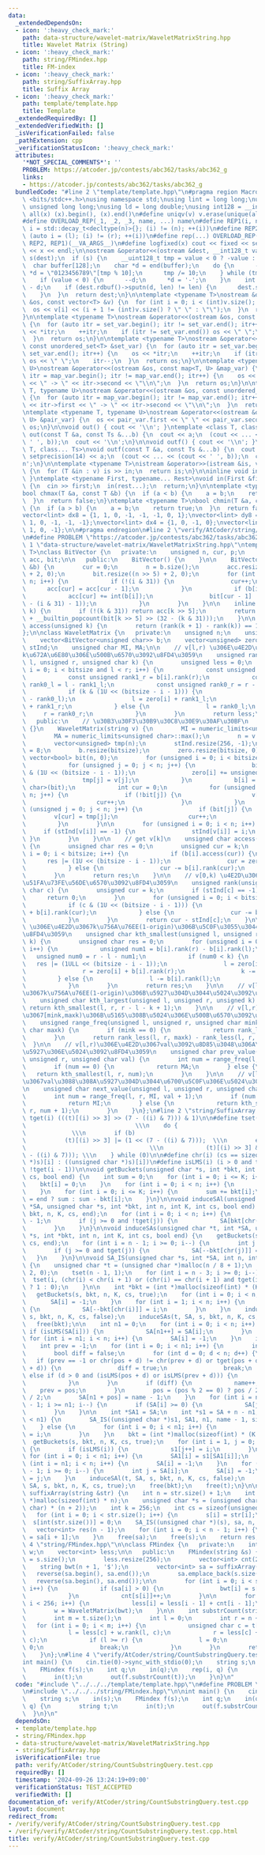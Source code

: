```yaml
---
data:
  _extendedDependsOn:
  - icon: ':heavy_check_mark:'
    path: data-structure/wavelet-matrix/WaveletMatrixString.hpp
    title: Wavelet Matrix (String)
  - icon: ':heavy_check_mark:'
    path: string/FMindex.hpp
    title: FM-index
  - icon: ':heavy_check_mark:'
    path: string/SuffixArray.hpp
    title: Suffix Array
  - icon: ':heavy_check_mark:'
    path: template/template.hpp
    title: Template
  _extendedRequiredBy: []
  _extendedVerifiedWith: []
  _isVerificationFailed: false
  _pathExtension: cpp
  _verificationStatusIcon: ':heavy_check_mark:'
  attributes:
    '*NOT_SPECIAL_COMMENTS*': ''
    PROBLEM: https://atcoder.jp/contests/abc362/tasks/abc362_g
    links:
    - https://atcoder.jp/contests/abc362/tasks/abc362_g
  bundledCode: "#line 2 \"template/template.hpp\"\n#pragma region Macros\n#include\
    \ <bits/stdc++.h>\nusing namespace std;\nusing lint = long long;\nusing ull =\
    \ unsigned long long;\nusing ld = long double;\nusing int128 = __int128_t;\n#define\
    \ all(x) (x).begin(), (x).end()\n#define uniqv(v) v.erase(unique(all(v)), v.end())\n\
    #define OVERLOAD_REP(_1, _2, _3, name, ...) name\n#define REP1(i, n) for (auto\
    \ i = std::decay_t<decltype(n)>{}; (i) != (n); ++(i))\n#define REP2(i, l, r) for\
    \ (auto i = (l); (i) != (r); ++(i))\n#define rep(...) OVERLOAD_REP(__VA_ARGS__,\
    \ REP2, REP1)(__VA_ARGS__)\n#define logfixed(x) cout << fixed << setprecision(10)\
    \ << x << endl;\n\nostream &operator<<(ostream &dest, __int128_t value) {\n  ostream::sentry\
    \ s(dest);\n  if (s) {\n    __uint128_t tmp = value < 0 ? -value : value;\n  \
    \  char buffer[128];\n    char *d = end(buffer);\n    do {\n      --d;\n     \
    \ *d = \"0123456789\"[tmp % 10];\n      tmp /= 10;\n    } while (tmp != 0);\n\
    \    if (value < 0) {\n      --d;\n      *d = '-';\n    }\n    int len = end(buffer)\
    \ - d;\n    if (dest.rdbuf()->sputn(d, len) != len) {\n      dest.setstate(ios_base::badbit);\n\
    \    }\n  }\n  return dest;\n}\n\ntemplate <typename T>\nostream &operator<<(ostream\
    \ &os, const vector<T> &v) {\n  for (int i = 0; i < (int)v.size(); i++) {\n  \
    \  os << v[i] << (i + 1 != (int)v.size() ? \" \" : \"\");\n  }\n  return os;\n\
    }\n\ntemplate <typename T>\nostream &operator<<(ostream &os, const set<T> &set_var)\
    \ {\n  for (auto itr = set_var.begin(); itr != set_var.end(); itr++) {\n    os\
    \ << *itr;\n    ++itr;\n    if (itr != set_var.end()) os << \" \";\n    itr--;\n\
    \  }\n  return os;\n}\n\ntemplate <typename T>\nostream &operator<<(ostream &os,\
    \ const unordered_set<T> &set_var) {\n  for (auto itr = set_var.begin(); itr !=\
    \ set_var.end(); itr++) {\n    os << *itr;\n    ++itr;\n    if (itr != set_var.end())\
    \ os << \" \";\n    itr--;\n  }\n  return os;\n}\n\ntemplate <typename T, typename\
    \ U>\nostream &operator<<(ostream &os, const map<T, U> &map_var) {\n  for (auto\
    \ itr = map_var.begin(); itr != map_var.end(); itr++) {\n    os << itr->first\
    \ << \" -> \" << itr->second << \"\\n\";\n  }\n  return os;\n}\n\ntemplate <typename\
    \ T, typename U>\nostream &operator<<(ostream &os, const unordered_map<T, U> &map_var)\
    \ {\n  for (auto itr = map_var.begin(); itr != map_var.end(); itr++) {\n    os\
    \ << itr->first << \" -> \" << itr->second << \"\\n\";\n  }\n  return os;\n}\n\
    \ntemplate <typename T, typename U>\nostream &operator<<(ostream &os, const pair<T,\
    \ U> &pair_var) {\n  os << pair_var.first << \" \" << pair_var.second;\n  return\
    \ os;\n}\n\nvoid out() { cout << '\\n'; }\ntemplate <class T, class... Ts>\nvoid\
    \ out(const T &a, const Ts &...b) {\n  cout << a;\n  (cout << ... << (cout <<\
    \ ' ', b));\n  cout << '\\n';\n}\n\nvoid outf() { cout << '\\n'; }\ntemplate <class\
    \ T, class... Ts>\nvoid outf(const T &a, const Ts &...b) {\n  cout << fixed <<\
    \ setprecision(14) << a;\n  (cout << ... << (cout << ' ', b));\n  cout << '\\\
    n';\n}\n\ntemplate <typename T>\nistream &operator>>(istream &is, vector<T> &v)\
    \ {\n  for (T &in : v) is >> in;\n  return is;\n}\n\ninline void in(void) { return;\
    \ }\ntemplate <typename First, typename... Rest>\nvoid in(First &first, Rest &...rest)\
    \ {\n  cin >> first;\n  in(rest...);\n  return;\n}\n\ntemplate <typename T>\n\
    bool chmax(T &a, const T &b) {\n  if (a < b) {\n    a = b;\n    return true;\n\
    \  }\n  return false;\n}\ntemplate <typename T>\nbool chmin(T &a, const T &b)\
    \ {\n  if (a > b) {\n    a = b;\n    return true;\n  }\n  return false;\n}\n\n\
    vector<lint> dx8 = {1, 1, 0, -1, -1, -1, 0, 1};\nvector<lint> dy8 = {0, 1, 1,\
    \ 1, 0, -1, -1, -1};\nvector<lint> dx4 = {1, 0, -1, 0};\nvector<lint> dy4 = {0,\
    \ 1, 0, -1};\n\n#pragma endregion\n#line 2 \"verify/AtCoder/string/CountSubstringQuery.test.cpp\"\
    \n#define PROBLEM \"https://atcoder.jp/contests/abc362/tasks/abc362_g\"\n#line\
    \ 1 \"data-structure/wavelet-matrix/WaveletMatrixString.hpp\"\ntemplate <class\
    \ T>\nclass BitVector {\n   private:\n    unsigned n, cur, p;\n    vector<unsigned>\
    \ acc, bit;\n\n   public:\n    BitVector() {\n    }\n\n    BitVector(vector<bool>\
    \ &b) {\n        cur = 0;\n        n = b.size();\n        acc.resize((n >> 5)\
    \ + 2, 0);\n        bit.resize((n >> 5) + 2, 0);\n        for (int i = 0; i <\
    \ n; i++) {\n            if (!(i & 31)) {\n                cur++;\n          \
    \      acc[cur] = acc[cur - 1];\n            }\n            if (b[i]) {\n    \
    \            acc[cur] += int(b[i]);\n                bit[cur - 1] |= (1U << (32\
    \ - (i & 31) - 1));\n            }\n        }\n    }\n\n    inline unsigned rank(unsigned\
    \ k) {\n        if (!(k & 31)) return acc[k >> 5];\n        return acc[k >> 5]\
    \ + __builtin_popcount(bit[k >> 5] >> (32 - (k & 31)));\n    }\n\n    inline bool\
    \ access(unsigned k) {\n        return (rank(k + 1) - rank(k)) == 1;\n    }\n\
    };\n\nclass WaveletMatrix {\n   private:\n    unsigned n;\n    unsigned bitsize;\n\
    \    vector<BitVector<unsigned char>> b;\n    vector<unsigned> zero;\n    vector<int>\
    \ stInd;\n    unsigned char MI, MA;\n\n    // v[l,r) \u306E\u4E2D\u3067\u5024\u304C\
    k\u672A\u6E80\u306E\u500B\u6570\u3092\u8FD4\u3059\n    unsigned rank_less(unsigned\
    \ l, unsigned r, unsigned char k) {\n        unsigned less = 0;\n        for (unsigned\
    \ i = 0; i < bitsize and l < r; i++) {\n            const unsigned rank1_l = b[i].rank(l);\n\
    \            const unsigned rank1_r = b[i].rank(r);\n            const unsigned\
    \ rank0_l = l - rank1_l;\n            const unsigned rank0_r = r - rank1_r;\n\
    \            if (k & (1U << (bitsize - i - 1))) {\n                less += (rank0_r\
    \ - rank0_l);\n                l = zero[i] + rank1_l;\n                r = zero[i]\
    \ + rank1_r;\n            } else {\n                l = rank0_l;\n           \
    \     r = rank0_r;\n            }\n        }\n        return less;\n    }\n\n\
    \   public:\n    // \u30B3\u30F3\u30B9\u30C8\u30E9\u30AF\u30BF\n    WaveletMatrix()\
    \ {}\n    WaveletMatrix(string v) {\n        MI = numeric_limits<unsigned char>::min();\n\
    \        MA = numeric_limits<unsigned char>::max();\n        n = v.size();\n\n\
    \        vector<unsigned> tmp(n);\n        stInd.resize(256, -1);\n        bitsize\
    \ = 8;\n        b.resize(bitsize);\n        zero.resize(bitsize, 0);\n       \
    \ vector<bool> bit(n, 0);\n        for (unsigned i = 0; i < bitsize; i++) {\n\
    \            for (unsigned j = 0; j < n; j++) {\n                bit[j] = v[j]\
    \ & (1U << (bitsize - i - 1));\n                zero[i] += unsigned(!bit[j]);\n\
    \                tmp[j] = v[j];\n            }\n            b[i] = BitVector<unsigned\
    \ char>(bit);\n            int cur = 0;\n            for (unsigned j = 0; j <\
    \ n; j++) {\n                if (!bit[j]) {\n                    v[cur] = tmp[j];\n\
    \                    cur++;\n                }\n            }\n            for\
    \ (unsigned j = 0; j < n; j++) {\n                if (bit[j]) {\n            \
    \        v[cur] = tmp[j];\n                    cur++;\n                }\n   \
    \         }\n        }\n\n        for (unsigned i = 0; i < n; i++) {\n       \
    \     if (stInd[v[i]] == -1) {\n                stInd[v[i]] = i;\n           \
    \ }\n        }\n    }\n\n    // get v[k]\n    unsigned char access(unsigned k)\
    \ {\n        unsigned char res = 0;\n        unsigned cur = k;\n        for (unsigned\
    \ i = 0; i < bitsize; i++) {\n            if (b[i].access(cur)) {\n          \
    \      res |= (1U << (bitsize - i - 1));\n                cur = zero[i] + b[i].rank(cur);\n\
    \            } else {\n                cur -= b[i].rank(cur);\n            }\n\
    \        }\n        return res;\n    }\n\n    // v[0,k) \u4E2D\u3067\u306Ec\u306E\
    \u51FA\u73FE\u56DE\u6570\u3092\u8FD4\u3059\n    unsigned rank(unsigned k, unsigned\
    \ char c) {\n        unsigned cur = k;\n        if (stInd[c] == -1) {\n      \
    \      return 0;\n        }\n        for (unsigned i = 0; i < bitsize; i++) {\n\
    \            if (c & (1U << (bitsize - i - 1))) {\n                cur = zero[i]\
    \ + b[i].rank(cur);\n            } else {\n                cur -= b[i].rank(cur);\n\
    \            }\n        }\n        return cur - stInd[c];\n    }\n\n    // v[l,r)\
    \ \u306E\u4E2D\u3067k\u756A\u76EE(1-origin)\u306B\u5C0F\u3055\u3044\u5024\u3092\
    \u8FD4\u3059\n    unsigned char kth_smallest(unsigned l, unsigned r, unsigned\
    \ k) {\n        unsigned char res = 0;\n        for (unsigned i = 0; i < bitsize;\
    \ i++) {\n            unsigned num1 = b[i].rank(r) - b[i].rank(l);\n         \
    \   unsigned num0 = r - l - num1;\n            if (num0 < k) {\n             \
    \   res |= (1ULL << (bitsize - i - 1));\n                l = zero[i] + b[i].rank(l);\n\
    \                r = zero[i] + b[i].rank(r);\n                k -= num0;\n   \
    \         } else {\n                l -= b[i].rank(l);\n                r -= b[i].rank(r);\n\
    \            }\n        }\n        return res;\n    }\n\n    // v[l,r) \u306E\u4E2D\
    \u3067k\u756A\u76EE(1-origin)\u306B\u5927\u304D\u3044\u5024\u3092\u8FD4\u3059\n\
    \    unsigned char kth_largest(unsigned l, unsigned r, unsigned k) {\n       \
    \ return kth_smallest(l, r, r - l - k + 1);\n    }\n\n    // v[l,r) \u306E\u4E2D\
    \u3067[mink,maxk)\u306B\u5165\u308B\u5024\u306E\u500B\u6570\u3092\u8FD4\u3059\n\
    \    unsigned range_freq(unsigned l, unsigned r, unsigned char mink, unsigned\
    \ char maxk) {\n        if (mink == 0) {\n            return rank_less(l, r, maxk);\n\
    \        }\n        return rank_less(l, r, maxk) - rank_less(l, r, mink);\n  \
    \  }\n\n    // v[l,r)\u306E\u4E2D\u3067val\u3092\u8D85\u3048\u306A\u3044\u6700\
    \u5927\u306E\u5024\u3092\u8FD4\u3059\n    unsigned char prev_value(unsigned l,\
    \ unsigned r, unsigned char val) {\n        int num = range_freq(l, r, MI, val);\n\
    \        if (num == 0) {\n            return MA;\n        } else {\n         \
    \   return kth_smallest(l, r, num);\n        }\n    }\n\n    // v[l,r)\u306E\u4E2D\
    \u3067val\u3088\u308A\u5927\u304D\u3044\u6700\u5C0F\u306E\u5024\u3092\u8FD4\u3059\
    \n    unsigned char next_value(unsigned l, unsigned r, unsigned char val) {\n\
    \        int num = range_freq(l, r, MI, val + 1);\n        if (num == r - l) {\n\
    \            return MI;\n        } else {\n            return kth_smallest(l,\
    \ r, num + 1);\n        }\n    }\n};\n#line 2 \"string/SuffixArray.hpp\"\n\n#define\
    \ tget(i) (((t)[(i) >> 3] >> (7 - ((i) & 7))) & 1)\n\n#define tset(i, b)     \
    \                               \\\n    do {                                 \
    \             \\\n        if (b)                                        \\\n \
    \           (t)[(i) >> 3] |= (1 << (7 - ((i) & 7)));  \\\n        else       \
    \                                   \\\n            (t)[(i) >> 3] &= ~(1 << (7\
    \ - ((i) & 7))); \\\n    } while (0)\n\n#define chr(i) (cs == sizeof(int) ? ((int\
    \ *)s)[i] : ((unsigned char *)s)[i])\n#define isLMS(i) (i > 0 and tget(i) and\
    \ !tget(i - 1))\n\nvoid getBuckets(unsigned char *s, int *bkt, int n, int K, int\
    \ cs, bool end) {\n    int sum = 0;\n    for (int i = 0; i <= K; i++) {\n    \
    \    bkt[i] = 0;\n    }\n    for (int i = 0; i < n; i++) {\n        bkt[chr(i)]++;\n\
    \    }\n    for (int i = 0; i <= K; i++) {\n        sum += bkt[i];\n        bkt[i]\
    \ = end ? sum : sum - bkt[i];\n    }\n}\n\nvoid induceSAl(unsigned char *t, int\
    \ *SA, unsigned char *s, int *bkt, int n, int K, int cs, bool end) {\n    getBuckets(s,\
    \ bkt, n, K, cs, end);\n    for (int i = 0; i < n; i++) {\n        int j = SA[i]\
    \ - 1;\n        if (j >= 0 and !tget(j)) {\n            SA[bkt[chr(j)]++] = j;\n\
    \        }\n    }\n}\n\nvoid induceSAs(unsigned char *t, int *SA, unsigned char\
    \ *s, int *bkt, int n, int K, int cs, bool end) {\n    getBuckets(s, bkt, n, K,\
    \ cs, end);\n    for (int i = n - 1; i >= 0; i--) {\n        int j = SA[i] - 1;\n\
    \        if (j >= 0 and tget(j)) {\n            SA[--bkt[chr(j)]] = j;\n     \
    \   }\n    }\n}\n\nvoid SA_IS(unsigned char *s, int *SA, int n, int K, int cs)\
    \ {\n    unsigned char *t = (unsigned char *)malloc(n / 8 + 1);\n    tset(n -\
    \ 2, 0);\n    tset(n - 1, 1);\n    for (int i = n - 3; i >= 0; i--) {\n      \
    \  tset(i, (chr(i) < chr(i + 1) or (chr(i) == chr(i + 1) and tget(i + 1) == 1))\
    \ ? 1 : 0);\n    }\n\n    int *bkt = (int *)malloc(sizeof(int) * (K + 1));\n \
    \   getBuckets(s, bkt, n, K, cs, true);\n    for (int i = 0; i < n; i++) {\n \
    \       SA[i] = -1;\n    }\n    for (int i = 1; i < n; i++) {\n        if (isLMS(i))\
    \ {\n            SA[--bkt[chr(i)]] = i;\n        }\n    }\n    induceSAl(t, SA,\
    \ s, bkt, n, K, cs, false);\n    induceSAs(t, SA, s, bkt, n, K, cs, true);\n \
    \   free(bkt);\n\n    int n1 = 0;\n    for (int i = 0; i < n; i++) {\n       \
    \ if (isLMS(SA[i])) {\n            SA[n1++] = SA[i];\n        }\n    }\n\n   \
    \ for (int i = n1; i < n; i++) {\n        SA[i] = -1;\n    }\n    int name = 0;\n\
    \    int prev = -1;\n    for (int i = 0; i < n1; i++) {\n        int pos = SA[i];\n\
    \        bool diff = false;\n        for (int d = 0; d < n; d++) {\n         \
    \   if (prev == -1 or chr(pos + d) != chr(prev + d) or tget(pos + d) != tget(prev\
    \ + d)) {\n                diff = true;\n                break;\n            }\
    \ else if (d > 0 and (isLMS(pos + d) or isLMS(prev + d))) {\n                break;\n\
    \            }\n        }\n        if (diff) {\n            name++;\n        \
    \    prev = pos;\n        }\n        pos = (pos % 2 == 0) ? pos / 2 : (pos - 1)\
    \ / 2;\n        SA[n1 + pos] = name - 1;\n    }\n    for (int i = n - 1, j = n\
    \ - 1; i >= n1; i--) {\n        if (SA[i] >= 0) {\n            SA[j--] = SA[i];\n\
    \        }\n    }\n\n    int *SA1 = SA;\n    int *s1 = SA + n - n1;\n    if (name\
    \ < n1) {\n        SA_IS((unsigned char *)s1, SA1, n1, name - 1, sizeof(int));\n\
    \    } else {\n        for (int i = 0; i < n1; i++) {\n            SA1[s1[i]]\
    \ = i;\n        }\n    }\n    bkt = (int *)malloc(sizeof(int) * (K + 1));\n  \
    \  getBuckets(s, bkt, n, K, cs, true);\n    for (int i = 1, j = 0; i < n; i++)\
    \ {\n        if (isLMS(i)) {\n            s1[j++] = i;\n        }\n    }\n   \
    \ for (int i = 0; i < n1; i++) {\n        SA1[i] = s1[SA1[i]];\n    }\n    for\
    \ (int i = n1; i < n; i++) {\n        SA[i] = -1;\n    }\n    for (int i = n1\
    \ - 1; i >= 0; i--) {\n        int j = SA[i];\n        SA[i] = -1;\n        SA[--bkt[chr(j)]]\
    \ = j;\n    }\n    induceSAl(t, SA, s, bkt, n, K, cs, false);\n    induceSAs(t,\
    \ SA, s, bkt, n, K, cs, true);\n    free(bkt);\n    free(t);\n}\n\nvector<int>\
    \ suffixArray(string &str) {\n    int n = str.size() + 1;\n    int *sa = (int\
    \ *)malloc(sizeof(int) * n);\n    unsigned char *s = (unsigned char *)malloc(sizeof(unsigned\
    \ char) * (n + 2));\n    int k = 256;\n    int cs = sizeof(unsigned char);\n \
    \   for (int i = 0; i < str.size(); i++) {\n        s[i] = str[i];\n    }\n  \
    \  s[int(str.size())] = 0;\n    SA_IS((unsigned char *)(s), sa, n, k, cs);\n \
    \   vector<int> res(n - 1);\n    for (int i = 0; i < n - 1; i++) {\n        res[i]\
    \ = sa[i + 1];\n    }\n    free(sa);\n    free(s);\n    return res;\n}\n#line\
    \ 4 \"string/FMindex.hpp\"\n\nclass FMindex {\n   private:\n    int n;\n    WaveletMatrix\
    \ w;\n    vector<int> less;\n\n   public:\n    FMindex(string &s) {\n        n\
    \ = s.size();\n        less.resize(256);\n        vector<int> cnt(256);\n    \
    \    string bwt(n + 1, '$');\n        vector<int> sa = suffixArray(s);\n     \
    \   reverse(sa.begin(), sa.end());\n        sa.emplace_back(s.size());\n     \
    \   reverse(sa.begin(), sa.end());\n\n        for (int i = 0; i < s.size() + 1;\
    \ i++) {\n            if (sa[i] > 0) {\n                bwt[i] = s[sa[i] - 1];\n\
    \            }\n            cnt[s[i]]++;\n        }\n\n        for (int i = 1;\
    \ i < 256; i++) {\n            less[i] = less[i - 1] + cnt[i - 1];\n        }\n\
    \        w = WaveletMatrix(bwt);\n    }\n\n    int substrCount(string &t) {\n\
    \        int m = t.size();\n        int l = 0;\n        int r = n + 1;\n     \
    \   for (int i = 0; i < m; i++) {\n            unsigned char c = t[m - 1 - i];\n\
    \            l = less[c] + w.rank(l, c);\n            r = less[c] + w.rank(r,\
    \ c);\n            if (l >= r) {\n                l = 0;\n                r =\
    \ 0;\n                break;\n            }\n        }\n        return r - l;\n\
    \    }\n};\n#line 4 \"verify/AtCoder/string/CountSubstringQuery.test.cpp\"\n\n\
    int main() {\n    cin.tie(0)->sync_with_stdio(0);\n    string s;\n    in(s);\n\
    \    FMindex f(s);\n    int q;\n    in(q);\n    rep(i, q) {\n        string t;\n\
    \        in(t);\n        out(f.substrCount(t));\n    }\n}\n"
  code: "#include \"../../../template/template.hpp\"\n#define PROBLEM \"https://atcoder.jp/contests/abc362/tasks/abc362_g\"\
    \n#include \"../../../string/FMindex.hpp\"\n\nint main() {\n    cin.tie(0)->sync_with_stdio(0);\n\
    \    string s;\n    in(s);\n    FMindex f(s);\n    int q;\n    in(q);\n    rep(i,\
    \ q) {\n        string t;\n        in(t);\n        out(f.substrCount(t));\n  \
    \  }\n}\n"
  dependsOn:
  - template/template.hpp
  - string/FMindex.hpp
  - data-structure/wavelet-matrix/WaveletMatrixString.hpp
  - string/SuffixArray.hpp
  isVerificationFile: true
  path: verify/AtCoder/string/CountSubstringQuery.test.cpp
  requiredBy: []
  timestamp: '2024-09-26 13:24:19+09:00'
  verificationStatus: TEST_ACCEPTED
  verifiedWith: []
documentation_of: verify/AtCoder/string/CountSubstringQuery.test.cpp
layout: document
redirect_from:
- /verify/verify/AtCoder/string/CountSubstringQuery.test.cpp
- /verify/verify/AtCoder/string/CountSubstringQuery.test.cpp.html
title: verify/AtCoder/string/CountSubstringQuery.test.cpp
---
```

